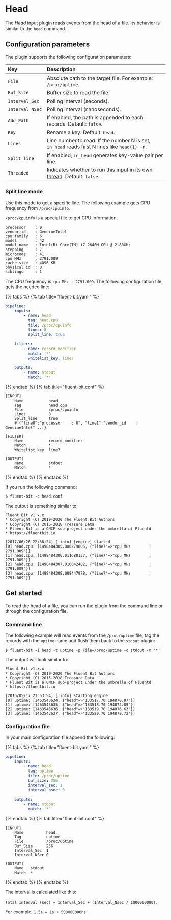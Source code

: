# Head

The _Head_ input plugin reads events from the head of a file. Its behavior is similar to the `head` command.

## Configuration parameters

The plugin supports the following configuration parameters:

| Key | Description |
| :-- | :---------- |
| `File` | Absolute path to the target file. For example: `/proc/uptime`. |
| `Buf_Size` | Buffer size to read the file. |
| `Interval_Sec` | Polling interval (seconds). |
| `Interval_NSec` | Polling interval (nanoseconds). |
| `Add_Path` | If enabled, the path is appended to each records. Default: `false`. |
| `Key` | Rename a key. Default: `head`. |
| `Lines` | Line number to read. If the number N is set, `in_head` reads first N lines like `head(1) -n`. |
| `Split_line` | If enabled, `in_head` generates key-value pair per line. |
| `Threaded` | Indicates whether to run this input in its own [thread](../../administration/multithreading.md#inputs). Default: `false`. |

### Split line mode

Use this mode to get a specific line. The following example gets CPU frequency from `/proc/cpuinfo`.

`/proc/cpuinfo` is a special file to get CPU information.

```text
processor    : 0
vendor_id    : GenuineIntel
cpu family   : 6
model        : 42
model name   : Intel(R) Core(TM) i7-2640M CPU @ 2.80GHz
stepping     : 7
microcode    : 41
cpu MHz      : 2791.009
cache size   : 4096 KB
physical id  : 0
siblings     : 1
```

The CPU frequency is `cpu MHz : 2791.009`. The following configuration file gets the needed line:

{% tabs %}
{% tab title="fluent-bit.yaml" %}

```yaml
pipeline:
    inputs:
        - name: head
          tag: head.cpu
          file: /proc/cpuinfo
          lines: 8
          split_line: true
          
    filters:
        - name: record_modifier
          match: '*'
          whitelist_key: line7
          
    outputs:
        - name: stdout
          match: '*'
```

{% endtab %}
{% tab title="fluent-bit.conf" %}

```text
[INPUT]
    Name           head
    Tag            head.cpu
    File           /proc/cpuinfo
    Lines          8
    Split_line     true
    # {"line0":"processor    : 0", "line1":"vendor_id    : GenuineIntel" ...}

[FILTER]
    Name           record_modifier
    Match          *
    Whitelist_key  line7

[OUTPUT]
    Name           stdout
    Match          *
```

{% endtab %}
{% endtabs %}

If you run the following command:

```shell
$ fluent-bit -c head.conf
```

The output is something similar to;

```text
Fluent Bit v1.x.x
* Copyright (C) 2019-2020 The Fluent Bit Authors
* Copyright (C) 2015-2018 Treasure Data
* Fluent Bit is a CNCF sub-project under the umbrella of Fluentd
* https://fluentbit.io

[2017/06/26 22:38:24] [ info] [engine] started
[0] head.cpu: [1498484305.000279805, {"line7"=>"cpu MHz        : 2791.009"}]
[1] head.cpu: [1498484306.011680137, {"line7"=>"cpu MHz        : 2791.009"}]
[2] head.cpu: [1498484307.010042482, {"line7"=>"cpu MHz        : 2791.009"}]
[3] head.cpu: [1498484308.008447978, {"line7"=>"cpu MHz        : 2791.009"}]
```

## Get started

To read the head of a file, you can run the plugin from the command line or through the configuration file.

### Command line

The following example will read events from the `/proc/uptime` file, tag the records with the `uptime` name and flush them back to the `stdout` plugin:

```shell
$ fluent-bit -i head -t uptime -p File=/proc/uptime -o stdout -m '*'
```

The output will look similar to:

```text
Fluent Bit v1.x.x
* Copyright (C) 2019-2020 The Fluent Bit Authors
* Copyright (C) 2015-2018 Treasure Data
* Fluent Bit is a CNCF sub-project under the umbrella of Fluentd
* https://fluentbit.io

[2016/05/17 21:53:54] [ info] starting engine
[0] uptime: [1463543634, {"head"=>"133517.70 194870.97"}]
[1] uptime: [1463543635, {"head"=>"133518.70 194872.85"}]
[2] uptime: [1463543636, {"head"=>"133519.70 194876.63"}]
[3] uptime: [1463543637, {"head"=>"133520.70 194879.72"}]
```

### Configuration file

In your main configuration file append the following:

{% tabs %}
{% tab title="fluent-bit.yaml" %}

```yaml
pipeline:
    inputs:
        - name: head
          tag: uptime
          file: /proc/uptime
          buf_size: 256
          interval_sec: 1
          interval_nsec: 0
          
    outputs:
        - name: stdout
          match: '*'
```

{% endtab %}
{% tab title="fluent-bit.conf" %}

```shell
[INPUT]
    Name          head
    Tag           uptime
    File          /proc/uptime
    Buf_Size      256
    Interval_Sec  1
    Interval_NSec 0

[OUTPUT]
    Name   stdout
    Match  *
```

{% endtab %}
{% endtabs %}

The interval is calculated like this:

`Total interval (sec) = Interval_Sec + (Interval_Nsec / 1000000000)`.

For example: `1.5s = 1s + 500000000ns`.